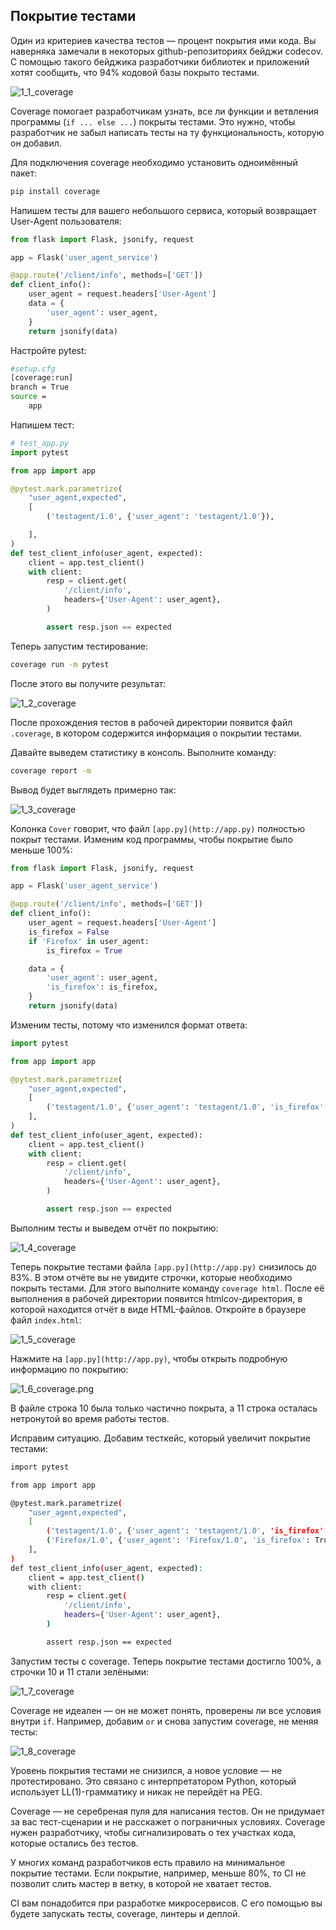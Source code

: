 ## Покрытие тестами

Один из критериев качества тестов — процент покрытия ими кода. Вы наверняка замечали в некоторых github-репозиториях бейджи codecov. С помощью такого бейджика разработчики библиотек и приложений хотят сообщить, что 94% кодовой базы покрыто тестами.

![1_1_coverage](pictures/1_1_coverage.png)

Coverage помогает разработчикам узнать, все ли функции и ветвления программы (`if ... else ...`) покрыты тестами. Это нужно, чтобы разработчик не забыл написать тесты на ту функциональность, которую он добавил.

Для подключения coverage необходимо установить одноимённый пакет:

```bash
pip install coverage
```

Напишем тесты для вашего небольшого сервиса, который возвращает User-Agent пользователя:

```python
from flask import Flask, jsonify, request

app = Flask('user_agent_service')

@app.route('/client/info', methods=['GET'])
def client_info():
    user_agent = request.headers['User-Agent']
    data = {
        'user_agent': user_agent,
    }
    return jsonify(data)
```

Настройте pytest:

```bash
#setup.cfg
[coverage:run]
branch = True
source =
    app
```

Напишем тест:

```python
# test_app.py
import pytest

from app import app

@pytest.mark.parametrize(
    "user_agent,expected",
    [
        ('testagent/1.0', {'user_agent': 'testagent/1.0'}),

    ],
)
def test_client_info(user_agent, expected):
    client = app.test_client()
    with client:
        resp = client.get(
            '/client/info',
            headers={'User-Agent': user_agent},
        )

        assert resp.json == expected
```

Теперь запустим тестирование:

```bash
coverage run -m pytest
```

После этого вы получите результат:

![1_2_coverage](pictures/1_2_coverage.png)

После прохождения тестов в рабочей директории появится файл `.coverage`, в котором содержится информация о покрытии тестами. 

Давайте выведем статистику в консоль. Выполните команду:

```bash
coverage report -m
```

Вывод будет выглядеть примерно так:

![1_3_coverage](pictures/1_3_coverage.png)

Колонка `Cover` говорит, что файл `[app.py](http://app.py)` полностью покрыт тестами. Изменим код программы, чтобы покрытие было меньше 100%:

```python
from flask import Flask, jsonify, request

app = Flask('user_agent_service')

@app.route('/client/info', methods=['GET'])
def client_info():
    user_agent = request.headers['User-Agent']
    is_firefox = False
    if 'Firefox' in user_agent:
        is_firefox = True

    data = {
        'user_agent': user_agent,
        'is_firefox': is_firefox,
    }
    return jsonify(data)
```

Изменим тесты, потому что изменился формат ответа:

```python
import pytest

from app import app

@pytest.mark.parametrize(
    "user_agent,expected",
    [
        ('testagent/1.0', {'user_agent': 'testagent/1.0', 'is_firefox': False}),
    ],
)
def test_client_info(user_agent, expected):
    client = app.test_client()
    with client:
        resp = client.get(
            '/client/info',
            headers={'User-Agent': user_agent},
        )

        assert resp.json == expected
```

Выполним тесты и выведем отчёт по покрытию:

![1_4_coverage](pictures/1_4_coverage.png)

Теперь покрытие тестами файла `[app.py](http://app.py)` снизилось до 83%. В этом отчёте вы не увидите строчки, которые необходимо покрыть тестами. Для этого выполните команду `coverage html`. После её выполнения в рабочей директории появится htmlcov-директория, в которой находится отчёт в виде HTML-файлов. Откройте в браузере файл `index.html`:

![1_5_coverage](pictures/1_5_coverage.png)

Нажмите на `[app.py](http://app.py)`, чтобы открыть подробную информацию по покрытию:

![1_6_coverage.png](pictures/1_6_coverage.png)

В файле строка 10 была только частично покрыта, а 11 строка осталась нетронутой во время работы тестов. 

Исправим ситуацию. Добавим тесткейс, который увеличит покрытие тестами:

```bash
import pytest

from app import app

@pytest.mark.parametrize(
    "user_agent,expected",
    [
        ('testagent/1.0', {'user_agent': 'testagent/1.0', 'is_firefox': False}),
        ('Firefox/1.0', {'user_agent': 'Firefox/1.0', 'is_firefox': True}),
    ],
)
def test_client_info(user_agent, expected):
    client = app.test_client()
    with client:
        resp = client.get(
            '/client/info',
            headers={'User-Agent': user_agent},
        )

        assert resp.json == expected
```

Запустим тесты с coverage. Теперь покрытие тестами достигло 100%, а строчки 10 и 11 стали зелёными:

![1_7_coverage](pictures/1_7_coverage.png)

Coverage не идеален — он не может понять, проверены ли все условия внутри `if`. Например, добавим `or` и снова запустим coverage, не меняя тесты:

![1_8_coverage](pictures/1_8_coverage.png)

Уровень покрытия тестами не снизился, а новое условие — не протестировано. Это связано с интерпретатором Python, который использует LL(1)-грамматику и никак не перейдёт на PEG. 

Coverage — не серебреная пуля для написания тестов. Он не придумает за вас тест-сценарии и не расскажет о пограничных условиях. Coverage нужен разработчику, чтобы сигнализировать о тех участках кода, которые остались без тестов.

У многих команд разработчиков есть правило на минимальное покрытие тестами. Если покрытие, например, меньше 80%, то CI не позволит слить мастер в ветку, в которой не хватает тестов. 

CI вам понадобится при разработке микросервисов. С его помощью вы будете запускать тесты, coverage, линтеры и деплой.